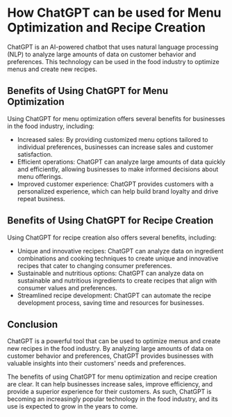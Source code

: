 How ChatGPT can be used for Menu Optimization and Recipe Creation
===================================================================================================

ChatGPT is an AI-powered chatbot that uses natural language processing (NLP) to analyze large amounts of data on customer behavior and preferences. This technology can be used in the food industry to optimize menus and create new recipes.

Benefits of Using ChatGPT for Menu Optimization
-----------------------------------------------

Using ChatGPT for menu optimization offers several benefits for businesses in the food industry, including:

* Increased sales: By providing customized menu options tailored to individual preferences, businesses can increase sales and customer satisfaction.
* Efficient operations: ChatGPT can analyze large amounts of data quickly and efficiently, allowing businesses to make informed decisions about menu offerings.
* Improved customer experience: ChatGPT provides customers with a personalized experience, which can help build brand loyalty and drive repeat business.

Benefits of Using ChatGPT for Recipe Creation
---------------------------------------------

Using ChatGPT for recipe creation also offers several benefits, including:

* Unique and innovative recipes: ChatGPT can analyze data on ingredient combinations and cooking techniques to create unique and innovative recipes that cater to changing consumer preferences.
* Sustainable and nutritious options: ChatGPT can analyze data on sustainable and nutritious ingredients to create recipes that align with consumer values and preferences.
* Streamlined recipe development: ChatGPT can automate the recipe development process, saving time and resources for businesses.

Conclusion
----------

ChatGPT is a powerful tool that can be used to optimize menus and create new recipes in the food industry. By analyzing large amounts of data on customer behavior and preferences, ChatGPT provides businesses with valuable insights into their customers' needs and preferences.

The benefits of using ChatGPT for menu optimization and recipe creation are clear. It can help businesses increase sales, improve efficiency, and provide a superior experience for their customers. As such, ChatGPT is becoming an increasingly popular technology in the food industry, and its use is expected to grow in the years to come.
